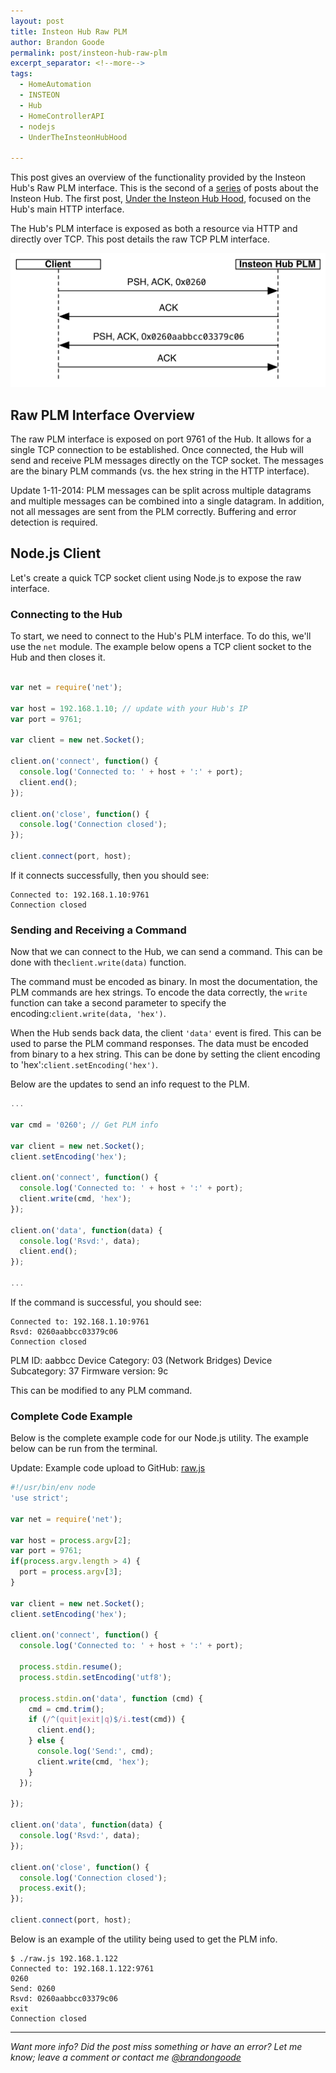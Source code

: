```yaml
---
layout: post
title: Insteon Hub Raw PLM
author: Brandon Goode
permalink: post/insteon-hub-raw-plm
excerpt_separator: <!--more-->
tags:
  - HomeAutomation
  - INSTEON
  - Hub
  - HomeControllerAPI
  - nodejs
  - UnderTheInsteonHubHood

---
```


This post gives an overview of the functionality provided by the Insteon Hub's Raw PLM interface. This is the second of a [series](/tag/undertheinsteonhubhood/) of posts about the Insteon Hub. The first post, [Under the Insteon Hub Hood](/post/under-the-insteon-hub-hood), focused on the Hub's main HTTP interface.

The Hub's PLM interface is exposed as both a resource via HTTP and directly over TCP.  This post details the raw TCP PLM interface.

![Hub TCP Flow](/assets/posts/hub-tcp-flow.png)

<!--more-->

## Raw PLM Interface Overview

The raw PLM interface is exposed on port 9761 of the Hub. It allows for a single TCP connection to be established.  Once connected, the Hub will send and receive PLM messages directly on the TCP socket.   The messages are the binary PLM commands (vs. the hex string in the HTTP interface).

Update 1-11-2014: PLM messages can be split across multiple datagrams and multiple messages can be combined into a single datagram.  In addition, not all messages are sent from the PLM correctly.  Buffering and error detection is required.

## Node.js Client

Let's create a quick TCP socket client using Node.js to expose the raw interface.

### Connecting to the Hub

To start, we need to connect to the Hub's PLM interface. To do this, we'll use the `net` module. The example below opens a TCP client socket to the Hub and then closes it.

```js

var net = require('net');

var host = 192.168.1.10; // update with your Hub's IP
var port = 9761;

var client = new net.Socket();

client.on('connect', function() {
  console.log('Connected to: ' + host + ':' + port);
  client.end();
});

client.on('close', function() {
  console.log('Connection closed');
});

client.connect(port, host);
```

If it connects successfully, then you should see:

```
Connected to: 192.168.1.10:9761
Connection closed
```

### Sending and Receiving a Command

Now that we can connect to the Hub, we can send a command. This can be done with the`client.write(data)` function.

The command must be encoded as binary. In most the documentation, the PLM commands are hex strings. To encode the data correctly, the `write` function can take a second parameter to specify the encoding:`client.write(data, 'hex')`.

When the Hub sends back data, the client `'data'` event is fired.  This can be used to parse the PLM command responses. The data must be encoded from binary to a hex string.  This can be done by setting the client encoding to 'hex':`client.setEncoding('hex')`.

Below are the updates to send an info request to the PLM.

```js
...

var cmd = '0260'; // Get PLM info

var client = new net.Socket();
client.setEncoding('hex');

client.on('connect', function() {
  console.log('Connected to: ' + host + ':' + port);
  client.write(cmd, 'hex');
});

client.on('data', function(data) {
  console.log('Rsvd:', data);
  client.end();
});

...
```

If the command is successful, you should see:

```
Connected to: 192.168.1.10:9761
Rsvd: 0260aabbcc03379c06
Connection closed
```

PLM ID: aabbcc
Device Category: 03 (Network Bridges)
Device Subcategory: 37
Firmware version: 9c

This can be modified to any PLM command.

### Complete Code Example

Below is the complete example code for our Node.js utility.  The example below can be run from the terminal.

Update: Example code upload to GitHub: [raw.js](https://github.com/automategreen/blog-examples/blob/master/insteon-hub-raw-plm/raw.js)

```js
#!/usr/bin/env node
'use strict';

var net = require('net');

var host = process.argv[2];
var port = 9761;
if(process.argv.length > 4) {
  port = process.argv[3];
}

var client = new net.Socket();
client.setEncoding('hex');

client.on('connect', function() {
  console.log('Connected to: ' + host + ':' + port);

  process.stdin.resume();
  process.stdin.setEncoding('utf8');

  process.stdin.on('data', function (cmd) {
    cmd = cmd.trim();
    if (/^(quit|exit|q)$/i.test(cmd)) {
      client.end();
    } else {
      console.log('Send:', cmd);
      client.write(cmd, 'hex');
    }
  });

});

client.on('data', function(data) {
  console.log('Rsvd:', data);
});

client.on('close', function() {
  console.log('Connection closed');
  process.exit();
});

client.connect(port, host);
```

Below is an example of the utility being used to get the PLM info.

```
$ ./raw.js 192.168.1.122
Connected to: 192.168.1.122:9761
0260
Send: 0260
Rsvd: 0260aabbcc03379c06
exit
Connection closed
```

<hr>

*Want more info?  Did the post miss something or have an error?  Let me know; leave a comment or contact me [@brandongoode](https://twitter.com/brandongoode)*

